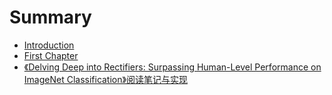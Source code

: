# Summary

* [Introduction](README.md)
* [First Chapter](chapter1.md)
* [《Delving Deep into Rectifiers: Surpassing Human-Level Performance on ImageNet Classification》阅读笔记与实现](delving_deep_into_rectifiers_surpassing_human-leve.md)

